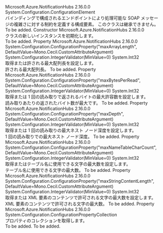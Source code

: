 <Type Name="XmlDictionaryReaderQuotasElement" FullName="Microsoft.Azure.NotificationHubs.Configuration.XmlDictionaryReaderQuotasElement">
  <TypeSignature Language="C#" Value="public sealed class XmlDictionaryReaderQuotasElement : System.Configuration.ConfigurationElement" />
  <TypeSignature Language="ILAsm" Value=".class public auto ansi sealed beforefieldinit XmlDictionaryReaderQuotasElement extends System.Configuration.ConfigurationElement" />
  <TypeSignature Language="DocId" Value="T:Microsoft.Azure.NotificationHubs.Configuration.XmlDictionaryReaderQuotasElement" />
  <TypeSignature Language="VB.NET" Value="Public NotInheritable Class XmlDictionaryReaderQuotasElement&#xA;Inherits ConfigurationElement" />
  <TypeSignature Language="F#" Value="type XmlDictionaryReaderQuotasElement = class&#xA;    inherit ConfigurationElement" />
  <AssemblyInfo>
    <AssemblyName>Microsoft.Azure.NotificationHubs</AssemblyName>
    <AssemblyVersion>2.16.0.0</AssemblyVersion>
  </AssemblyInfo>
  <Base>
    <BaseTypeName>System.Configuration.ConfigurationElement</BaseTypeName>
  </Base>
  <Interfaces />
  <Docs>
    <summary>バインディングで構成されるエンドポイントにより処理可能な SOAP メッセージの複雑さに対する制約を定義する構成要素。 このクラスは継承できません。</summary>
    <remarks>To be added.</remarks>
  </Docs>
  <Members>
    <Member MemberName=".ctor">
      <MemberSignature Language="C#" Value="public XmlDictionaryReaderQuotasElement ();" />
      <MemberSignature Language="ILAsm" Value=".method public hidebysig specialname rtspecialname instance void .ctor() cil managed" />
      <MemberSignature Language="DocId" Value="M:Microsoft.Azure.NotificationHubs.Configuration.XmlDictionaryReaderQuotasElement.#ctor" />
      <MemberSignature Language="VB.NET" Value="Public Sub New ()" />
      <MemberType>Constructor</MemberType>
      <AssemblyInfo>
        <AssemblyName>Microsoft.Azure.NotificationHubs</AssemblyName>
        <AssemblyVersion>2.16.0.0</AssemblyVersion>
      </AssemblyInfo>
      <Parameters />
      <Docs>
        <summary><see cref="T:Microsoft.Azure.NotificationHubs.Configuration.XmlDictionaryReaderQuotasElement" /> クラスの新しいインスタンスを初期化します。</summary>
        <remarks>To be added.</remarks>
      </Docs>
    </Member>
    <Member MemberName="MaxArrayLength">
      <MemberSignature Language="C#" Value="public int MaxArrayLength { get; set; }" />
      <MemberSignature Language="ILAsm" Value=".property instance int32 MaxArrayLength" />
      <MemberSignature Language="DocId" Value="P:Microsoft.Azure.NotificationHubs.Configuration.XmlDictionaryReaderQuotasElement.MaxArrayLength" />
      <MemberSignature Language="VB.NET" Value="Public Property MaxArrayLength As Integer" />
      <MemberSignature Language="F#" Value="member this.MaxArrayLength : int with get, set" Usage="Microsoft.Azure.NotificationHubs.Configuration.XmlDictionaryReaderQuotasElement.MaxArrayLength" />
      <MemberType>Property</MemberType>
      <AssemblyInfo>
        <AssemblyName>Microsoft.Azure.NotificationHubs</AssemblyName>
        <AssemblyVersion>2.16.0.0</AssemblyVersion>
      </AssemblyInfo>
      <Attributes>
        <Attribute>
          <AttributeName>System.Configuration.ConfigurationProperty("maxArrayLength", DefaultValue=Mono.Cecil.CustomAttributeArgument)</AttributeName>
        </Attribute>
        <Attribute>
          <AttributeName>System.Configuration.IntegerValidator(MinValue=0)</AttributeName>
        </Attribute>
      </Attributes>
      <ReturnValue>
        <ReturnType>System.Int32</ReturnType>
      </ReturnValue>
      <Docs>
        <summary>取得または許される最大配列長を設定します。</summary>
        <value>許される最大配列長。</value>
        <remarks>To be added.</remarks>
      </Docs>
    </Member>
    <Member MemberName="MaxBytesPerRead">
      <MemberSignature Language="C#" Value="public int MaxBytesPerRead { get; set; }" />
      <MemberSignature Language="ILAsm" Value=".property instance int32 MaxBytesPerRead" />
      <MemberSignature Language="DocId" Value="P:Microsoft.Azure.NotificationHubs.Configuration.XmlDictionaryReaderQuotasElement.MaxBytesPerRead" />
      <MemberSignature Language="VB.NET" Value="Public Property MaxBytesPerRead As Integer" />
      <MemberSignature Language="F#" Value="member this.MaxBytesPerRead : int with get, set" Usage="Microsoft.Azure.NotificationHubs.Configuration.XmlDictionaryReaderQuotasElement.MaxBytesPerRead" />
      <MemberType>Property</MemberType>
      <AssemblyInfo>
        <AssemblyName>Microsoft.Azure.NotificationHubs</AssemblyName>
        <AssemblyVersion>2.16.0.0</AssemblyVersion>
      </AssemblyInfo>
      <Attributes>
        <Attribute>
          <AttributeName>System.Configuration.ConfigurationProperty("maxBytesPerRead", DefaultValue=Mono.Cecil.CustomAttributeArgument)</AttributeName>
        </Attribute>
        <Attribute>
          <AttributeName>System.Configuration.IntegerValidator(MinValue=0)</AttributeName>
        </Attribute>
      </Attributes>
      <ReturnValue>
        <ReturnType>System.Int32</ReturnType>
      </ReturnValue>
      <Docs>
        <summary>取得または 1 回の読み取りで返されるバイトの最大許容数を設定します。</summary>
        <value>読み取りあたりの返されたバイト数が最大です。</value>
        <remarks>To be added.</remarks>
      </Docs>
    </Member>
    <Member MemberName="MaxDepth">
      <MemberSignature Language="C#" Value="public int MaxDepth { get; set; }" />
      <MemberSignature Language="ILAsm" Value=".property instance int32 MaxDepth" />
      <MemberSignature Language="DocId" Value="P:Microsoft.Azure.NotificationHubs.Configuration.XmlDictionaryReaderQuotasElement.MaxDepth" />
      <MemberSignature Language="VB.NET" Value="Public Property MaxDepth As Integer" />
      <MemberSignature Language="F#" Value="member this.MaxDepth : int with get, set" Usage="Microsoft.Azure.NotificationHubs.Configuration.XmlDictionaryReaderQuotasElement.MaxDepth" />
      <MemberType>Property</MemberType>
      <AssemblyInfo>
        <AssemblyName>Microsoft.Azure.NotificationHubs</AssemblyName>
        <AssemblyVersion>2.16.0.0</AssemblyVersion>
      </AssemblyInfo>
      <Attributes>
        <Attribute>
          <AttributeName>System.Configuration.ConfigurationProperty("maxDepth", DefaultValue=Mono.Cecil.CustomAttributeArgument)</AttributeName>
        </Attribute>
        <Attribute>
          <AttributeName>System.Configuration.IntegerValidator(MinValue=0)</AttributeName>
        </Attribute>
      </Attributes>
      <ReturnValue>
        <ReturnType>System.Int32</ReturnType>
      </ReturnValue>
      <Docs>
        <summary>取得または 1 回の読み取りの最大ネスト ノード深度を設定します。</summary>
        <value>1 回の読み取りでの最大ネスト ノード深度。</value>
        <remarks>To be added.</remarks>
      </Docs>
    </Member>
    <Member MemberName="MaxNameTableCharCount">
      <MemberSignature Language="C#" Value="public int MaxNameTableCharCount { get; set; }" />
      <MemberSignature Language="ILAsm" Value=".property instance int32 MaxNameTableCharCount" />
      <MemberSignature Language="DocId" Value="P:Microsoft.Azure.NotificationHubs.Configuration.XmlDictionaryReaderQuotasElement.MaxNameTableCharCount" />
      <MemberSignature Language="VB.NET" Value="Public Property MaxNameTableCharCount As Integer" />
      <MemberSignature Language="F#" Value="member this.MaxNameTableCharCount : int with get, set" Usage="Microsoft.Azure.NotificationHubs.Configuration.XmlDictionaryReaderQuotasElement.MaxNameTableCharCount" />
      <MemberType>Property</MemberType>
      <AssemblyInfo>
        <AssemblyName>Microsoft.Azure.NotificationHubs</AssemblyName>
        <AssemblyVersion>2.16.0.0</AssemblyVersion>
      </AssemblyInfo>
      <Attributes>
        <Attribute>
          <AttributeName>System.Configuration.ConfigurationProperty("maxNameTableCharCount", DefaultValue=Mono.Cecil.CustomAttributeArgument)</AttributeName>
        </Attribute>
        <Attribute>
          <AttributeName>System.Configuration.IntegerValidator(MinValue=0)</AttributeName>
        </Attribute>
      </Attributes>
      <ReturnValue>
        <ReturnType>System.Int32</ReturnType>
      </ReturnValue>
      <Docs>
        <summary>取得またはテーブル名に使用できる文字の最大数を設定します。</summary>
        <value>テーブル名に使用できる文字の最大数。</value>
        <remarks>To be added.</remarks>
      </Docs>
    </Member>
    <Member MemberName="MaxStringContentLength">
      <MemberSignature Language="C#" Value="public int MaxStringContentLength { get; set; }" />
      <MemberSignature Language="ILAsm" Value=".property instance int32 MaxStringContentLength" />
      <MemberSignature Language="DocId" Value="P:Microsoft.Azure.NotificationHubs.Configuration.XmlDictionaryReaderQuotasElement.MaxStringContentLength" />
      <MemberSignature Language="VB.NET" Value="Public Property MaxStringContentLength As Integer" />
      <MemberSignature Language="F#" Value="member this.MaxStringContentLength : int with get, set" Usage="Microsoft.Azure.NotificationHubs.Configuration.XmlDictionaryReaderQuotasElement.MaxStringContentLength" />
      <MemberType>Property</MemberType>
      <AssemblyInfo>
        <AssemblyName>Microsoft.Azure.NotificationHubs</AssemblyName>
        <AssemblyVersion>2.16.0.0</AssemblyVersion>
      </AssemblyInfo>
      <Attributes>
        <Attribute>
          <AttributeName>System.Configuration.ConfigurationProperty("maxStringContentLength", DefaultValue=Mono.Cecil.CustomAttributeArgument)</AttributeName>
        </Attribute>
        <Attribute>
          <AttributeName>System.Configuration.IntegerValidator(MinValue=0)</AttributeName>
        </Attribute>
      </Attributes>
      <ReturnValue>
        <ReturnType>System.Int32</ReturnType>
      </ReturnValue>
      <Docs>
        <summary>取得または XML 要素のコンテンツで許可される文字の最大数を設定します。</summary>
        <value>XML 要素のコンテンツで許可される文字の最大数。</value>
        <remarks>To be added.</remarks>
      </Docs>
    </Member>
    <Member MemberName="Properties">
      <MemberSignature Language="C#" Value="protected override System.Configuration.ConfigurationPropertyCollection Properties { get; }" />
      <MemberSignature Language="ILAsm" Value=".property instance class System.Configuration.ConfigurationPropertyCollection Properties" />
      <MemberSignature Language="DocId" Value="P:Microsoft.Azure.NotificationHubs.Configuration.XmlDictionaryReaderQuotasElement.Properties" />
      <MemberSignature Language="VB.NET" Value="Protected Overrides ReadOnly Property Properties As ConfigurationPropertyCollection" />
      <MemberSignature Language="F#" Value="member this.Properties : System.Configuration.ConfigurationPropertyCollection" Usage="Microsoft.Azure.NotificationHubs.Configuration.XmlDictionaryReaderQuotasElement.Properties" />
      <MemberType>Property</MemberType>
      <AssemblyInfo>
        <AssemblyName>Microsoft.Azure.NotificationHubs</AssemblyName>
        <AssemblyVersion>2.16.0.0</AssemblyVersion>
      </AssemblyInfo>
      <ReturnValue>
        <ReturnType>System.Configuration.ConfigurationPropertyCollection</ReturnType>
      </ReturnValue>
      <Docs>
        <summary>
            プロパティのコレクションを取得します。
            </summary>
        <value>To be added.</value>
        <remarks>To be added.</remarks>
      </Docs>
    </Member>
  </Members>
</Type>